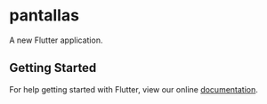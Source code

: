 # pantallas

A new Flutter application.

## Getting Started

For help getting started with Flutter, view our online
[documentation](https://flutter.io/).

